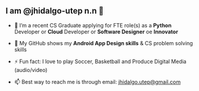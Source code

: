 
## I am @jhidalgo-utep n.n 👋 

- 👀 I’m a recent CS Graduate applying for FTE role(s) as a **Python** Developer or **Cloud** Developer or **Software Designer** oe **Innovator**
 
- 🔭 My GitHub shows my **Android App Design skills** & CS problem solving skills
 
- ⚡ Fun fact: I love to play Soccer, Basketball and Produce Digital Media (audio/video)
 
- 📫 Best way to reach me is through email: jhidalgo.utep@gmail.com
